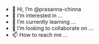 - 👋 Hi, I’m @prasanna-chinna
- 👀 I’m interested in ...
- 🌱 I’m currently learning ...
- 💞️ I’m looking to collaborate on ...
- 📫 How to reach me ...

<!---
prasanna-chinna/prasanna-chinna is a ✨ special ✨ repository because its `README.md` (this file) appears on your GitHub profile.
You can click the Preview link to take a look at your changes.
--->
